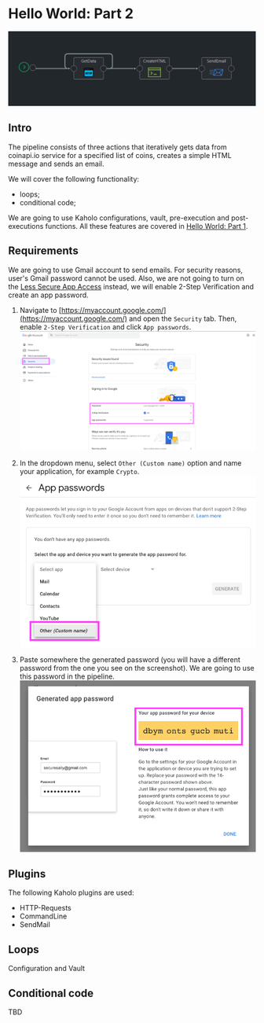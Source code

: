 # Hello World: Part 2

![hello_world_part1](../images/hello_world_part2.png)

## Intro

The pipeline consists of three actions that iteratively gets data from coinapi.io service for a specified list of coins, creates a simple HTML message and sends an email.

We will cover the following functionality:  

* loops;
* conditional code;

We are going to use Kaholo configurations, vault, pre-execution and post-executions functions. All these features are covered in [Hello World: Part 1](../hello_world_1/).

## Requirements

We are going to use Gmail account to send emails. For security reasons, user's Gmail password cannot be used. Also, we are not going to turn on the [Less Secure App Access](https://support.google.com/accounts/answer/6010255?hl=en) instead, we will enable 2-Step Verification and create an app password.

1. Navigate to [https://myaccount.google.com/](https://myaccount.google.com/) and open the `Security` tab. Then, enable `2-Step Verification` and click `App passwords`.  
![My Account](../images/myaccount.png)

2. In the dropdown menu, select `Other (Custom name)` option and name your application, for example `Crypto`.  
![Select Other](../images/apps.png)

3. Paste somewhere the generated password (you will have a different password from the one you see on the screenshot). We are going to use this password in the pipeline.  
![Password](../images/password.png)

## Plugins

The following Kaholo plugins are used:  

* HTTP-Requests
* CommandLine
* SendMail

## Loops

Configuration and Vault

## Conditional code

TBD
